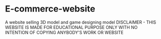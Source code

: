 # E-commerce-website
A website selling 3D model and game designing model 
DISCLAIMER - THIS WEBSITE IS MADE FOR EDUCATIONAL PURPOSE ONLY WITH NO INTENTION OF COPYING ANYBODY'S WORK OR WEBSITE
